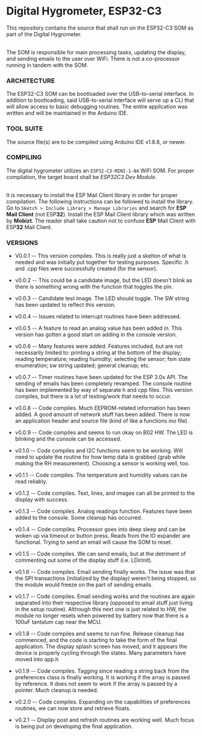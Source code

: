 # Digital Hygrometer, ESP32-C3 #

This repository contains the source that shall run on the ESP32-C3 SOM as part of the Digital Hygrometer. <br><br>

The SOM is responsible for main processing tasks, updating the display, and sending emails to the user over WiFi.  There is not a co-processor running in tandem with the SOM.  

### ARCHITECTURE ###
The ESP32-C3 SOM can be bootloaded over the USB-to-serial interface.  In addition to bootloading, said USB-to-serial interface will serve up a CLI that will allow access to basic debugging routines.  The entire application was written and will be maintained in the Arduino IDE. <br>

### TOOL SUITE ###

The source file(s) are to be compiled using Arduino IDE v1.8.8, or newer.   <br>

### COMPILING ###
The digital hygrometer utilizes an `ESP32-C3-MINI-1-N4` WiFi SOM.  For proper compilation, the target board shall be *ESP32C3 Dev Module*.  <br><br>

It is necessary to install the ESP Mail Client library in order for proper compilation.  The following instructions can be followed to install the library.  
Go to `Sketch > Include Library > Manage Libraries` and search for **ESP Mail Client** (not ESP**32**). Install the ESP Mail Client library which was written by **Mobizt**.  The reader shall take caution not to confuse **ESP** Mail Client with ESP**32** Mail Client.  

### VERSIONS ###
* V0.0.1 -- This version compiles.  This is really just a skelton of what is needed and was initially put together for testing purposes.  Specific .h and .cpp files were successfully created (for the sensor).    

* v0.0.2 -- This could be a candidate image, but the LED doesn't blink as there is something wrong with the function that toggles the pin.  

* v0.0.3 -- Candidate test image.  The LED should toggle.  The SW string has been updated to reflect this version.

* v0.0.4 -- Issues related to interrupt routines have been addressed.

* v0.0.5 -- A feature to read an analog value has been added in.  This version has gotten a good start on adding in the console version.  

* v0.0.6 -- Many features were added.  Features included, but are not necessarily limited to: printing a string at the bottom of the display; reading temperature; reading humidity; selecting the sensor; fsm state enumeration; sw string updated; general cleanup; etc. 

* v0.0.7 -- Timer routines have been updated for the ESP 3.0x API.  The sending of emails has been completely revamped.  The console routine has been implemented by way of separate h and cpp files.  This version compiles, but there is a lot of testing/work that needs to occur.  

* v0.0.8 --  Code compiles.  Much EEPROM-related information has been added.  A good amount of network stuff has been added.  There is now an application header and source file (kind of like a functions ino file).

* v0.0.9 --  Code compiles and seems to run okay on B02 HW.  The LED is blinking and the console can be accessed.  

* v0.1.0 -- Code compiles and I2C functions seem to be working. Will need to update the routine for how temp data is grabbed (grab while making the RH measurement).  Choosing a sensor is working well, too.

* v0.1.1 -- Code compiles.  The temperature and humidity values can be read reliably.  

* v0.1.2 -- Code compiles.  Text, lines, and images can all be printed to the display with success.    

* v0.1.3 -- Code compiles.  Analog readings function.  Features have been added to the console.  Some cleanup has occurred.  

* v0.1.4 -- Code compiles.  Processor goes into deep sleep and can be woken up via timeout or button press.  Reads from the IO expander are functional.  Trying to send an email will cause the SOM to reset.  

* v0.1.5 -- Code compiles.  We can send emails, but at the detriment of commenting out some of the display stuff (i.e. LDirInit).  

* v0.1.6 -- Code compiles.  Email sending finally works.  The issue was that the SPI transactions (initialized by the display) weren't being stopped, so the module would freeze on the part of sending emails.  

* v0.1.7 -- Code compiles.  Email sending works and the routines are again separated into their respective library (opposed to email stuff just living in the setup routine).  Although this next one is just related to HW, the module no longer resets when powered by battery now that there is a 100uF tantalum cap near the MCU.

* v0.1.8 -- Code compiles and seems to run fine.  Release cleanup has commenced, and the code is starting to take the form of the final application.  The display splash screen has moved, and it appears the device is properly cycling through the states. Many parameters have moved into app.h

* v0.1.9 -- Code compiles.  Tagging since reading a string back from the preferences class is finally working. It is working if the array is passed by reference.  It does not seem to work if the array is passed by a pointer.  Much cleanup is needed.  

* v0.2.0 -- Code compiles.  Expanding on the capabilities of preferences routines, we can now store and retrieve floats.

* v0.2.1 -- Display post and refresh routines are working well.  Much focus is being put on developing the final application.  